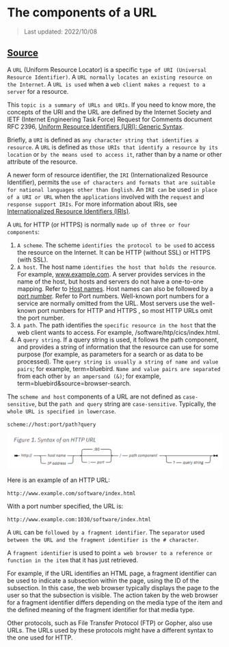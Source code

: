 # The components of a URL

> Last updated: 2022/10/08

## [Source](https://www.ibm.com/docs/en/cics-ts/6.1?topic=concepts-components-url)

 A `URL` (Uniform Resource Locator) is a specific `type of URI (Universal Resource Identifier)`. A `URL normally locates an existing resource on the Internet`. A `URL is used` when a `web client makes a request to a server` for a resource.

This `topic is a summary of URLs and URIs`. If you need to know more, the concepts of the URI and the URL are defined by the Internet Society and IETF (Internet Engineering Task Force) Request for Comments document RFC 2396, [Uniform Resource Identifiers (URI): Generic Syntax](<https://www.ietf.org/rfc/rfc2396.txt>).

Briefly, a `URI` is defined as `any character string that identifies a resource`. A `URL` is defined as `those URIs that identify a resource by its location` or `by the means used to access it`, rather than by a name or other attribute of the resource.

A newer form of resource identifier, the `IRI` (Internationalized Resource Identifier), permits the `use of characters and formats that are suitable for national languages other than English`. An `IRI can` be used `in place of a URI or URL` when the `applications` involved with the `request` and `response support IRIs`. For more information about IRIs, see [Internationalized Resource Identifiers (IRIs)](https://www.ibm.com/docs/en/cics-ts/6.1?topic=cics-internationalized-resource-identifiers-iris).

A `URL` for HTTP (or HTTPS) is normally `made up of three or four components`:

1. `A scheme`. The scheme `identifies the protocol to be used` to access the resource on the Internet. It can be HTTP (without SSL) or HTTPS (with SSL).
2. `A host`. The host name `identifies the host that holds the resource`. For example, www.example.com. A server provides services in the name of the host, but hosts and servers do not have a one-to-one mapping. Refer to [Host names](./Host_Name.md).
Host names can also be followed by a [port number](./Port_number.md). Refer to Port numbers. Well-known port numbers for a service are normally omitted from the URL. Most servers use the well-known port numbers for HTTP and HTTPS , so most HTTP URLs omit the port number.
3. `A path`. The path identifies the `specific resource in the host` that the web client wants to access. For example, /software/htp/cics/index.html.
4. A `query string`. If a query string is used, it follows the path component, and provides a string of information that the resource can use for some purpose (for example, as parameters for a search or as data to be processed). The `query string is usually a string of name and value pairs`; for example, term=bluebird. `Name and value pairs are separated` from each other `by an ampersand (&)`; for example, term=bluebird&source=browser-search.

The `scheme and host` components of a URL are not defined as `case-sensitive`, but the `path and query` string are `case-sensitive`. Typically, the `whole URL is specified in lowercase`.

```text
scheme://host:port/path?query
```

![syntax of an HTTP URL](./syntax_http_url.drawio.svg)

Here is an example of an HTTP URL:

```text
http://www.example.com/software/index.html
```

With a port number specified, the URL is:

```text
http://www.example.com:1030/software/index.html
```

A `URL` can be `followed by a fragment identifier`. The `separator` used `between the URL and the fragment identifier is the # character`.

A `fragment identifier` is used to point `a web browser to a reference or function in the item` that it has just retrieved.

For example, if the URL identifies an HTML page, a fragment identifier can be used to indicate a subsection within the page, using the ID of the subsection. In this case, the web browser typically displays the page to the user so that the subsection is visible. The action taken by the web browser for a fragment identifier differs depending on the media type of the item and the defined meaning of the fragment identifier for that media type.

Other protocols, such as File Transfer Protocol (FTP) or Gopher, also use URLs. The URLs used by these protocols might have a different syntax to the one used for HTTP.
